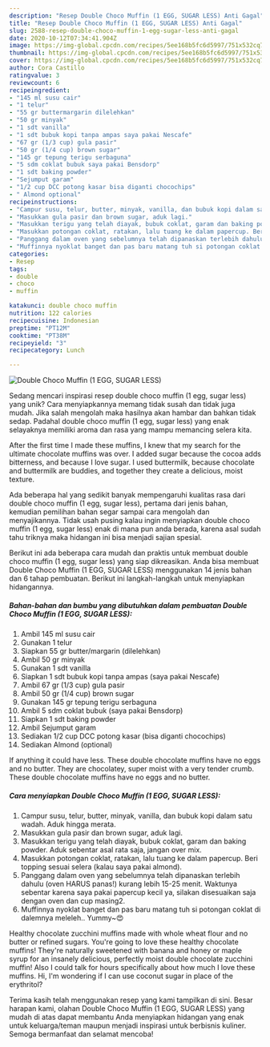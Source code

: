 ```yaml
---
description: "Resep Double Choco Muffin (1 EGG, SUGAR LESS) Anti Gagal"
title: "Resep Double Choco Muffin (1 EGG, SUGAR LESS) Anti Gagal"
slug: 2588-resep-double-choco-muffin-1-egg-sugar-less-anti-gagal
date: 2020-10-12T07:34:41.904Z
image: https://img-global.cpcdn.com/recipes/5ee168b5fc6d5997/751x532cq70/double-choco-muffin-1-egg-sugar-less-foto-resep-utama.jpg
thumbnail: https://img-global.cpcdn.com/recipes/5ee168b5fc6d5997/751x532cq70/double-choco-muffin-1-egg-sugar-less-foto-resep-utama.jpg
cover: https://img-global.cpcdn.com/recipes/5ee168b5fc6d5997/751x532cq70/double-choco-muffin-1-egg-sugar-less-foto-resep-utama.jpg
author: Cora Castillo
ratingvalue: 3
reviewcount: 6
recipeingredient:
- "145 ml susu cair"
- "1 telur"
- "55 gr buttermargarin dilelehkan"
- "50 gr minyak"
- "1 sdt vanilla"
- "1 sdt bubuk kopi tanpa ampas saya pakai Nescafe"
- "67 gr (1/3 cup) gula pasir"
- "50 gr (1/4 cup) brown sugar"
- "145 gr tepung terigu serbaguna"
- "5 sdm coklat bubuk saya pakai Bensdorp"
- "1 sdt baking powder"
- "Sejumput garam"
- "1/2 cup DCC potong kasar bisa diganti chocochips"
- " Almond optional"
recipeinstructions:
- "Campur susu, telur, butter, minyak, vanilla, dan bubuk kopi dalam satu wadah. Aduk hingga merata."
- "Masukkan gula pasir dan brown sugar, aduk lagi."
- "Masukkan terigu yang telah diayak, bubuk coklat, garam dan baking powder. Aduk sebentar asal rata saja, jangan over mix."
- "Masukkan potongan coklat, ratakan, lalu tuang ke dalam papercup. Beri topping sesuai selera (kalau saya pakai almond)."
- "Panggang dalam oven yang sebelumnya telah dipanaskan terlebih dahulu (oven HARUS panas!) kurang lebih 15-25 menit. Waktunya sebentar karena saya pakai papercup kecil ya, silakan disesuaikan saja dengan oven dan cup masing2."
- "Muffinnya nyoklat banget dan pas baru matang tuh si potongan coklat di dalemnya meleleh.. Yummy~😍"
categories:
- Resep
tags:
- double
- choco
- muffin

katakunci: double choco muffin 
nutrition: 122 calories
recipecuisine: Indonesian
preptime: "PT12M"
cooktime: "PT38M"
recipeyield: "3"
recipecategory: Lunch

---
```



![Double Choco Muffin (1 EGG, SUGAR LESS)](https://img-global.cpcdn.com/recipes/5ee168b5fc6d5997/751x532cq70/double-choco-muffin-1-egg-sugar-less-foto-resep-utama.jpg)

Sedang mencari inspirasi resep double choco muffin (1 egg, sugar less) yang unik? Cara menyiapkannya memang tidak susah dan tidak juga mudah. Jika salah mengolah maka hasilnya akan hambar dan bahkan tidak sedap. Padahal double choco muffin (1 egg, sugar less) yang enak selayaknya memiliki aroma dan rasa yang mampu memancing selera kita.

After the first time I made these muffins, I knew that my search for the ultimate chocolate muffins was over. I added sugar because the cocoa adds bitterness, and because I love sugar. I used buttermilk, because chocolate and buttermilk are buddies, and together they create a delicious, moist texture.

Ada beberapa hal yang sedikit banyak mempengaruhi kualitas rasa dari double choco muffin (1 egg, sugar less), pertama dari jenis bahan, kemudian pemilihan bahan segar sampai cara mengolah dan menyajikannya. Tidak usah pusing kalau ingin menyiapkan double choco muffin (1 egg, sugar less) enak di mana pun anda berada, karena asal sudah tahu triknya maka hidangan ini bisa menjadi sajian spesial.


Berikut ini ada beberapa cara mudah dan praktis untuk membuat double choco muffin (1 egg, sugar less) yang siap dikreasikan. Anda bisa membuat Double Choco Muffin (1 EGG, SUGAR LESS) menggunakan 14 jenis bahan dan 6 tahap pembuatan. Berikut ini langkah-langkah untuk menyiapkan hidangannya.

<!--inarticleads1-->

##### Bahan-bahan dan bumbu yang dibutuhkan dalam pembuatan Double Choco Muffin (1 EGG, SUGAR LESS):

1. Ambil 145 ml susu cair
1. Gunakan 1 telur
1. Siapkan 55 gr butter/margarin (dilelehkan)
1. Ambil 50 gr minyak
1. Gunakan 1 sdt vanilla
1. Siapkan 1 sdt bubuk kopi tanpa ampas (saya pakai Nescafe)
1. Ambil 67 gr (1/3 cup) gula pasir
1. Ambil 50 gr (1/4 cup) brown sugar
1. Gunakan 145 gr tepung terigu serbaguna
1. Ambil 5 sdm coklat bubuk (saya pakai Bensdorp)
1. Siapkan 1 sdt baking powder
1. Ambil Sejumput garam
1. Sediakan 1/2 cup DCC potong kasar (bisa diganti chocochips)
1. Sediakan  Almond (optional)


If anything it could have less. These double chocolate muffins have no eggs and no butter. They are chocolatey, super moist with a very tender crumb. These double chocolate muffins have no eggs and no butter. 

<!--inarticleads2-->

##### Cara menyiapkan Double Choco Muffin (1 EGG, SUGAR LESS):

1. Campur susu, telur, butter, minyak, vanilla, dan bubuk kopi dalam satu wadah. Aduk hingga merata.
1. Masukkan gula pasir dan brown sugar, aduk lagi.
1. Masukkan terigu yang telah diayak, bubuk coklat, garam dan baking powder. Aduk sebentar asal rata saja, jangan over mix.
1. Masukkan potongan coklat, ratakan, lalu tuang ke dalam papercup. Beri topping sesuai selera (kalau saya pakai almond).
1. Panggang dalam oven yang sebelumnya telah dipanaskan terlebih dahulu (oven HARUS panas!) kurang lebih 15-25 menit. Waktunya sebentar karena saya pakai papercup kecil ya, silakan disesuaikan saja dengan oven dan cup masing2.
1. Muffinnya nyoklat banget dan pas baru matang tuh si potongan coklat di dalemnya meleleh.. Yummy~😍


Healthy chocolate zucchini muffins made with whole wheat flour and no butter or refined sugars. You&#39;re going to love these healthy chocolate muffins! They&#39;re naturally sweetened with banana and honey or maple syrup for an insanely delicious, perfectly moist double chocolate zucchini muffin! Also I could talk for hours specifically about how much I love these muffins. Hi, I&#39;m wondering if I can use coconut sugar in place of the erythritol? 

Terima kasih telah menggunakan resep yang kami tampilkan di sini. Besar harapan kami, olahan Double Choco Muffin (1 EGG, SUGAR LESS) yang mudah di atas dapat membantu Anda menyiapkan hidangan yang enak untuk keluarga/teman maupun menjadi inspirasi untuk berbisnis kuliner. Semoga bermanfaat dan selamat mencoba!
